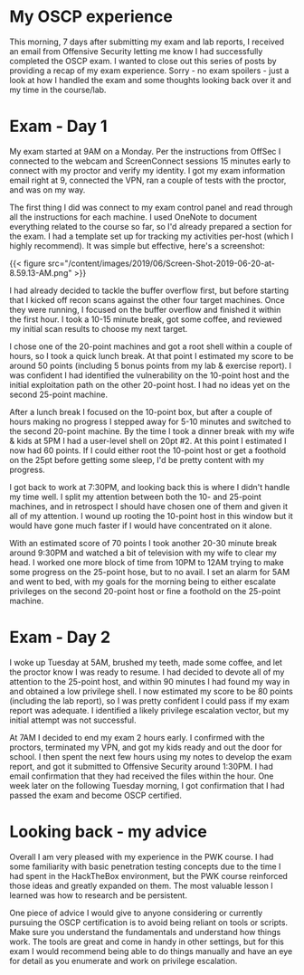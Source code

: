 # My OSCP experience


This morning, 7 days after submitting my exam and lab reports, I received an email from Offensive Security letting me know I had successfully completed the OSCP exam.  I wanted to close out this series of posts by providing a recap of my exam experience.  Sorry - no exam spoilers - just a look at how I handled the exam and some thoughts looking back over it and my time in the course/lab.

# Exam - Day 1

My exam started at 9AM on a Monday. Per the instructions from OffSec I connected to the webcam and ScreenConnect sessions 15 minutes early to connect with my proctor and verify my identity. I got my exam information email right at 9, connected the VPN, ran a couple of tests with the proctor, and was on my way.

The first thing I did was connect to my exam control panel and read through all the instructions for each machine. I used OneNote to document everything related to the course so far, so I'd already prepared a section for the exam. I had a template set up for tracking my activities per-host (which I highly recommend). It was simple but effective, here's a screenshot:

{{< figure src="/content/images/2019/06/Screen-Shot-2019-06-20-at-8.59.13-AM.png" >}}

I had already decided to tackle the buffer overflow first, but before starting that I kicked off recon scans against the other four target machines. Once they were running, I focused on the buffer overflow and finished it within the first hour. I took a 10-15 minute break, got some coffee, and reviewed my initial scan results to choose my next target.

I chose one of the 20-point machines and got a root shell within a couple of hours, so I took a quick lunch break.  At that point I estimated my score to be around 50 points (including 5 bonus points from my lab & exercise report). I was confident I had identified the vulnerability on the 10-point host and the initial exploitation path on the other 20-point host. I had no ideas yet on the second 25-point machine.

After a lunch break I focused on the 10-point box, but after a couple of hours making no progress I stepped away for 5-10 minutes and switched to the second 20-point machine. By the time I took a dinner break with my wife & kids at 5PM I had a user-level shell on 20pt #2. At this point I estimated I now had 60 points. If I could either root the 10-point host or get a foothold on the 25pt before getting some sleep, I'd be pretty content with my progress.

I got back to work at 7:30PM, and looking back this is where I didn't handle my time well. I split my attention between both the 10- and 25-point machines, and in retrospect I should have chosen one of them and given it all of my attention. I wound up rooting the 10-point host in this window but it would have gone much faster if I would have concentrated on it alone.

With an estimated score of 70 points I took another 20-30 minute break around 9:30PM and watched a bit of television with my wife to clear my head. I worked one more block of time from 10PM to 12AM trying to make some progress on the 25-point hose, but to no avail. I set an alarm for 5AM and went to bed, with my goals for the morning being to either escalate privileges on the second 20-point host or fine a foothold on the 25-point machine.

# Exam - Day 2

I woke up Tuesday at 5AM, brushed my teeth, made some coffee, and let the proctor know I was ready to resume. I had decided to devote all of my attention to the 25-point host, and within 90 minutes I had found my way in and obtained a low privilege shell. I now estimated my score to be 80 points (including the lab report), so I was pretty confident I could pass if my exam report was adequate. I identified a likely privilege escalation vector, but my initial attempt was not successful.

At 7AM I decided to end my exam 2 hours early. I confirmed with the proctors, terminated my VPN, and got my kids ready and out the door for school. I then spent the next few hours using my notes to develop the exam report, and got it submitted to Offensive Security around 1:30PM. I had email confirmation that they had received the files within the hour. One week later on the following Tuesday morning, I got confirmation that I had passed the exam and become OSCP certified.

# Looking back - my advice

Overall I am very pleased with my experience in the PWK course. I had some familiarity with basic penetration testing concepts due to the time I had spent in the HackTheBox environment, but the PWK course reinforced those ideas and greatly expanded on them. The most valuable lesson I learned was how to research and be persistent.

One piece of advice I would give to anyone considering or currently pursuing the OSCP certification is to avoid being reliant on tools or scripts. Make sure you understand the fundamentals and understand how things work. The tools are great and come in handy in other settings, but for this exam I would recommend being able to do things manually and have an eye for detail as you enumerate and work on privilege escalation.
